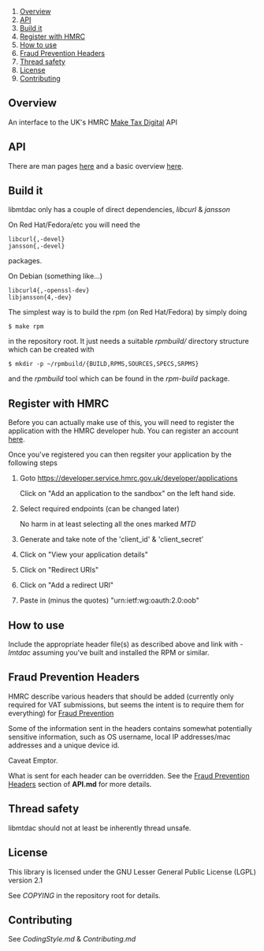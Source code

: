 1. [Overview](#overview)
2. [API](#api)
3. [Build it](#build-it)
4. [Register with HMRC](#register-with-hmrc)
5. [How to use](#how-to-use)
6. [Fraud Prevention Headers](#fraud-prevention-headers)
7. [Thread safety](#thread-safety)
8. [License](#license)
9. [Contributing](#contributing)

## Overview

An interface to the UK's HMRC [Make Tax Digital](https://developer.service.hmrc.gov.uk/api-documentation) API


## API

There are man pages [here](https://github.com/ac000/libmtdac/tree/master/man/man3) and a basic overview [here](https://github.com/ac000/libmtdac/blob/master/API.md).


## Build it

libmtdac only has a couple of direct dependencies, *libcurl* & *jansson*

On Red Hat/Fedora/etc you will need the

    libcurl{,-devel}
    jansson{,-devel}

packages.

On Debian (something like...)

    libcurl4{,-openssl-dev}
    libjansson{4,-dev}

The simplest way is to build the rpm (on Red Hat/Fedora) by simply doing

    $ make rpm

in the repository root. It just needs a suitable *rpmbuild/* directory
structure which can be created with

    $ mkdir -p ~/rpmbuild/{BUILD,RPMS,SOURCES,SPECS,SRPMS}

and the *rpmbuild* tool which can be found in the *rpm-build* package.


## Register with HMRC

Before you can actually make use of this, you will need to register the
application with the HMRC developer hub. You can register an account
[here](https://developer.service.hmrc.gov.uk/developer/registration).

Once you've registered you can then regsiter your application by the following
steps

1. Goto https://developer.service.hmrc.gov.uk/developer/applications

    Click on "Add an application to the sandbox" on the left hand side.

2. Select required endpoints (can be changed later)

   No harm in at least selecting all the ones marked *MTD*

3. Generate and take note of the 'client\_id' & 'client\_secret'

4. Click on "View your application details"

5. Click on "Redirect URIs"

6. Click on "Add a redirect URI"

5. Paste in (minus the quotes) "urn:ietf:wg:oauth:2.0:oob"


## How to use

Include the appropriate header file(s) as described above and link with
*-lmtdac* assuming you've built and installed the RPM or similar.


## Fraud Prevention Headers

HMRC describe various headers that should be added (currently only required
for VAT submissions, but seems the intent is to require them for everything)
for [Fraud Prevention](https://developer.service.hmrc.gov.uk/api-documentation/docs/fraud-prevention)

Some of the information sent in the headers contains somewhat potentially
sensitive information, such as OS username, local IP addresses/mac addresses
and a unique device id.

Caveat Emptor.

What is sent for each header can be overridden. See the
[Fraud Prevention Headers](API.md#fraud-prevention-headers) section of
**API.md** for more details.


## Thread safety

libmtdac should not at least be inherently thread unsafe.


## License

This library is licensed under the GNU Lesser General Public License (LGPL)
version 2.1

See *COPYING* in the repository root for details.


## Contributing

See *CodingStyle.md* & *Contributing.md*
